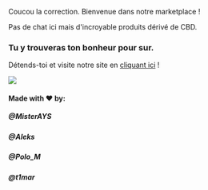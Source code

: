 Coucou la correction. Bienvenue dans notre marketplace !

Pas de chat ici mais d'incroyable produits dérivé de CBD.

### Tu y trouveras ton bonheur pour sur.

Détends-toi et visite notre site en [cliquant ici](https://cbdrone.herokuapp.com/) !

![](https://media.giphy.com/media/yogEmgIWxh72w/giphy.gif)


#### Made with ♥ by:

##### @MisterAYS

##### @Aleks

##### @Polo_M

##### @t1mar
